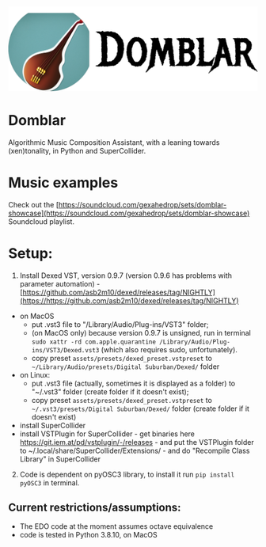 <div align="center">
  <img src="https://github.com/gexahedron/domblar/blob/main/assets/domblar0.png?raw=true">
</div>

# Domblar

Algorithmic Music Composition Assistant, with a leaning towards (xen)tonality, in Python and SuperCollider.

# Music examples

Check out the [https://soundcloud.com/gexahedrop/sets/domblar-showcase](https://soundcloud.com/gexahedrop/sets/domblar-showcase) Soundcloud playlist.

# Setup:

1. Install Dexed VST, version 0.9.7 (version 0.9.6 has problems with parameter automation) - [https://github.com/asb2m10/dexed/releases/tag/NIGHTLY](https://https://github.com/asb2m10/dexed/releases/tag/NIGHTLY)
  * on MacOS
    * put .vst3 file to "/Library/Audio/Plug-ins/VST3" folder;
    * (on MacOS only) because version 0.9.7 is unsigned, run in terminal `sudo xattr -rd com.apple.quarantine /Library/Audio/Plug-ins/VST3/Dexed.vst3` (which also requires sudo, unfortunately).
    * copy preset `assets/presets/dexed_preset.vstpreset` to `~/Library/Audio/presets/Digital Suburban/Dexed/` folder
  * on Linux:
    * put .vst3 file (actually, sometimes it is displayed as a folder) to "~/.vst3" folder (create folder if it doesn't exist);
    * copy preset `assets/presets/dexed_preset.vstpreset` to `~/.vst3/presets/Digital Suburban/Dexed/` folder (create folder if it doesn't exist)
  * install SuperCollider
  * install VSTPlugin for SuperCollider - get binaries here https://git.iem.at/pd/vstplugin/-/releases - and put the VSTPlugin folder to ~/.local/share/SuperCollider/Extensions/ - and do "Recompile Class Library" in SuperCollider
2. Code is dependent on pyOSC3 library, to install it run `pip install pyOSC3` in terminal.

## Current restrictions/assumptions:

* The EDO code at the moment assumes octave equivalence
* code is tested in Python 3.8.10, on MacOS
